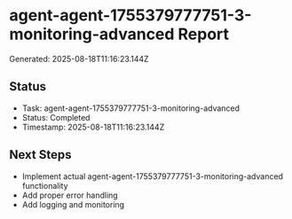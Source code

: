 # agent-agent-1755379777751-3-monitoring-advanced Report

Generated: 2025-08-18T11:16:23.144Z

## Status
- Task: agent-agent-1755379777751-3-monitoring-advanced
- Status: Completed
- Timestamp: 2025-08-18T11:16:23.144Z

## Next Steps
- Implement actual agent-agent-1755379777751-3-monitoring-advanced functionality
- Add proper error handling
- Add logging and monitoring
